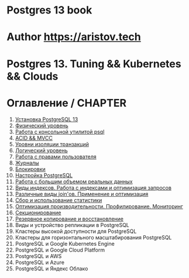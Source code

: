 # Postgres 13 book
# Author https://aristov.tech
# Postgres 13. Tuning && Kubernetes && Clouds
# Оглавление / CHAPTER
1. [Установка PostgreSQL 13](https://github.com/aeuge/Postgres13book/blob/main/chapters/CHAPTER01.md)
2. [Физический уровень](https://github.com/aeuge/Postgres13book/blob/main/chapters/CHAPTER02.md)
3. [Работа с консольной утилитой psql](https://github.com/aeuge/Postgres13book/blob/main/chapters/CHAPTER03.md)
4. [ACID && MVCC](https://github.com/aeuge/Postgres13book/blob/main/chapters/CHAPTER04.md)
5. [Уровни изоляции транзакций](https://github.com/aeuge/Postgres13book/blob/main/chapters/CHAPTER05.md)
6. [Логический уровень](https://github.com/aeuge/Postgres13book/blob/main/chapters/CHAPTER06.md)
7. [Работа с правами пользователя](https://github.com/aeuge/Postgres13book/blob/main/chapters/CHAPTER07.md)
8. [Журналы](https://github.com/aeuge/Postgres13book/blob/main/chapters/CHAPTER08.md)
9. [Блокировки](https://github.com/aeuge/Postgres13book/blob/main/chapters/CHAPTER09.md)
10. [Настройка PostgreSQL](https://github.com/aeuge/Postgres13book/blob/main/chapters/CHAPTER10.md)
11. [Работа с большим объемом реальных данных](https://github.com/aeuge/Postgres13book/blob/main/chapters/CHAPTER11.md)
12. [Виды индексов. Работа с индексами и оптимизация запросов](https://github.com/aeuge/Postgres13book/blob/main/chapters/CHAPTER12.md)
13. [Различные виды join'ов. Применение и оптимизация](https://github.com/aeuge/Postgres13book/blob/main/chapters/CHAPTER13.md)
14. [Сбор и использование статистики](https://github.com/aeuge/Postgres13book/blob/main/chapters/CHAPTER14.md)
15. [Оптимизация производительности. Профилирование. Мониторинг](https://github.com/aeuge/Postgres13book/blob/main/chapters/CHAPTER15.md)
16. [Секционирование](https://github.com/aeuge/Postgres13book/blob/main/chapters/CHAPTER16.md)
17. [Резервное копирование и восстановление](https://github.com/aeuge/Postgres13book/blob/main/chapters/CHAPTER17.md) 
18. Виды и устройство репликации в PostgreSQL
19. Кластеры высокой доступности для PostgreSQL    
20. Кластеры для горизонтального масштабирования PostgreSQL    
21. PostgreSQL и Google Kubernetes Engine    
22. PostgreSQL и Google Cloud Platform    
23. PostgreSQL и AWS    
24. PostgreSQL и Azure    
25. PostgreSQL и Яндекс Облако

